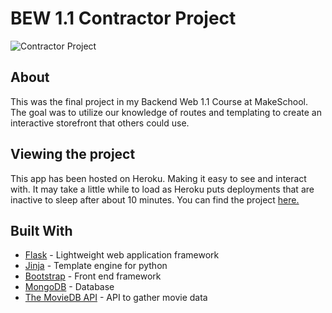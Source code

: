 # BEW 1.1 Contractor Project
![Contractor Project](contractor.png)

## About
This was the final project in my Backend Web 1.1 Course at MakeSchool. The goal was to utilize our knowledge of routes and templating to create an interactive storefront that others could use.

## Viewing the project
This app has been hosted on Heroku. Making it easy to see and interact with.
It may take a little while to load as Heroku puts deployments that are inactive to sleep after about 10 minutes.
You can find the project [here.](https://contractor-awb72.herokuapp.com/)

## Built With

* [Flask](https://palletsprojects.com/p/flask/) - Lightweight web application framework
* [Jinja](https://palletsprojects.com/p/jinja/) - Template engine for python
* [Bootstrap](https://getbootstrap.com) - Front end framework
* [MongoDB](https://www.mongodb.com/) - Database
* [The MovieDB API](https://www.themoviedb.org/documentation/api) - API to gather movie data
